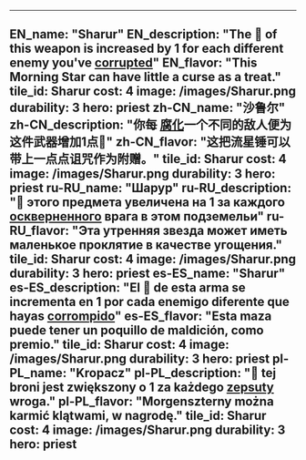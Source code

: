 ---

EN_name: "Sharur"
EN_description: "The 🔸 of this weapon is increased by 1 for each different enemy you've  <u>corrupted</u>"
EN_flavor: "This Morning Star can have little a curse as a treat."
tile_id: Sharur
cost: 4
image: /images/Sharur.png
durability: 3
hero: priest
zh-CN_name: "沙鲁尔"
zh-CN_description: "你每 <u>腐化</u>一个不同的敌人便为这件武器增加1点🔸"
zh-CN_flavor: "这把流星锤可以带上一点点诅咒作为附赠。"
tile_id: Sharur
cost: 4
image: /images/Sharur.png
durability: 3
hero: priest
ru-RU_name: "Шарур"
ru-RU_description: "🔸 этого предмета увеличена на 1 за каждого  <u>оскверненного</u> врага в этом подземельи"
ru-RU_flavor: "Эта утренняя звезда может иметь маленькое проклятие в качестве угощения."
tile_id: Sharur
cost: 4
image: /images/Sharur.png
durability: 3
hero: priest
es-ES_name: "Sharur"
es-ES_description: "El 🔸 de esta arma se incrementa en 1 por cada enemigo diferente que hayas  <u>corrompido</u>"
es-ES_flavor: "Esta maza puede tener un poquillo de maldición, como premio."
tile_id: Sharur
cost: 4
image: /images/Sharur.png
durability: 3
hero: priest
pl-PL_name: "Kropacz"
pl-PL_description: "🔸 tej broni jest zwiększony o 1 za każdego  <u>zepsuty</u> wroga."
pl-PL_flavor: "Morgenszterny można karmić klątwami, w nagrodę."
tile_id: Sharur
cost: 4
image: /images/Sharur.png
durability: 3
hero: priest
---